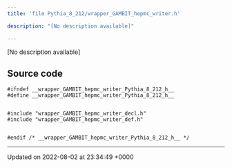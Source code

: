 ```yaml
---
title: 'file Pythia_8_212/wrapper_GAMBIT_hepmc_writer.h'

description: "[No description available]"

---
```







[No description available]




## Source code

```
#ifndef __wrapper_GAMBIT_hepmc_writer_Pythia_8_212_h__
#define __wrapper_GAMBIT_hepmc_writer_Pythia_8_212_h__


#include "wrapper_GAMBIT_hepmc_writer_decl.h"
#include "wrapper_GAMBIT_hepmc_writer_def.h"


#endif /* __wrapper_GAMBIT_hepmc_writer_Pythia_8_212_h__ */
```


-------------------------------

Updated on 2022-08-02 at 23:34:49 +0000
